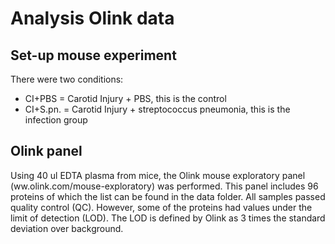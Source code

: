 # Analysis Olink data

## Set-up mouse experiment
There were two conditions: 
- CI+PBS = Carotid Injury + PBS, this is the control 
- CI+S.pn. = Carotid Injury + streptococcus pneumonia, this is the infection group

## Olink panel
Using 40 ul EDTA plasma from mice, the Olink mouse exploratory panel (ww.olink.com/mouse-exploratory) was performed. This panel includes 96 proteins of which the list can be found in the data folder. All samples passed quality control (QC). However, some of the proteins had values under the limit of detection (LOD). The LOD is defined by Olink as 3 times the standard deviation over background.
